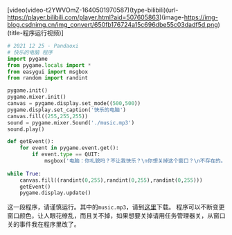 
[video(video-t2YWVOmZ-1640501970587)(type-bilibili)(url-https://player.bilibili.com/player.html?aid=507605863)(image-https://img-blog.csdnimg.cn/img_convert/650fb176724a15c696dbe55c03dadf5d.png)(title-程序运行视频)]

```python
# 2021 12 25 - Pandaoxi
# 快乐的电脑 程序
import pygame
from pygame.locals import *
from easygui import msgbox
from random import randint

pygame.init()
pygame.mixer.init()
canvas = pygame.display.set_mode((500,500))
pygame.display.set_caption('快乐的电脑')
canvas.fill((255,255,255))
sound = pygame.mixer.Sound('./music.mp3')
sound.play()

def getEvent():
    for event in pygame.event.get():
        if event.type == QUIT:
            msgbox('电脑：你礼貌吗？不让我快乐？\n你想关掉这个窗口？\n不存在的。当然，电脑也不同意呢。','快乐的电脑','继续 HAPPY')
    
while True:
    canvas.fill((randint(0,255),randint(0,255),randint(0,255)))
    getEvent()
    pygame.display.update()
```
这一段程序，请谨慎运行。其中的`music.mp3`，请到[这里](https://pandaoxi2020.lanzouy.com/i9jvQxzboud)下载。
程序可以不断变更窗口颜色，让人眼花缭乱，而且关不掉，如果想要关掉请用任务管理器关，从窗口关的事件我在程序里改了。

